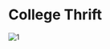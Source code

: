 # College Thrift


![1](https://user-images.githubusercontent.com/85400895/193869935-b5a1d41e-481a-40e5-b67a-4a4e59d55b6d.jpg)
